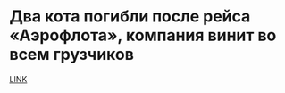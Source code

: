 # Два кота погибли после рейса «Аэрофлота», компания винит во всем грузчиков



[LINK](https://varlamov.ru/3763975.html)